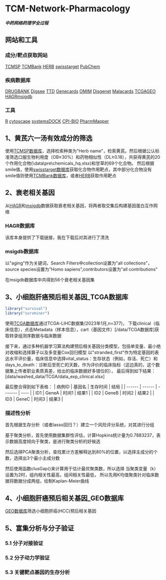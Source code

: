 # TCM-Network-Pharmacology

***中药网络药理学全过程***

## 网站和工具

### 成分/靶点获取网站

[TCMSP](https://old.tcmsp-e.com/tcmsp.php) [TCMBank](https://www.tcmbank.cn/) [HERB](http://herb.ac.cn/) [swisstarget](http://www.swisstargetprediction.ch/) [PubChem](https://pubchem.ncbi.nlm.nih.gov/)

### 疾病数据库

[DRUGBANK](https://www.drugbank.ca/) [Digsee](http://210.107.182.61/geneSearch/) [TTD](http://db.idrblab.net/ttd/) [Genecards](https://www.genecards.org/) [OMIM](https://omim.org/) [Disgenet](https://www.disgenet.org/) [Malacards](https://www.malacards.org/) [TCGA](https://portal.gdc.cancer.gov/)[GEO](https://www.ncbi.nlm.nih.gov/geo/) [HAGR](https://genomics.senescence.info/)[msigdb](https://www.gsea-msigdb.org/gsea/msigdb)

### 工具

[R](https://www.r-project.org/) [cytoscape](https://cytoscape.org/) [systemsDOCK](http://systemsdock.unit.oist.jp/iddp/home/index) [CPI-BIO](http://cpi.bio-x.cn/drar/) [PharmMapper](https://omictools.com/pharmmapper-tool)





## 1、黄芪六一汤有效成分的筛选

使用[TCMSP数据库](https://old.tcmsp-e.com/tcmsp.php)，选择检索种类为"Herb name"，检索黄芪。然后根据公认标准筛选口服生物利用度（OB≥30%）和药物相似性（DL≥0.18），共获得黄芪的20个作用化合物(\data\pre\chemicals\_hq.xlsx)和甘草的69个化合物。 然后根据smile值，使用[swisstarget数据库](http://www.swisstargetprediction.ch/)获取化合物作用靶点，其中部分化合物没有smile值则使用[TCMBank数据库](https://www.tcmbank.cn/)，或者[HERB](http://herb.ac.cn/)获取作用靶点





## 2、衰老相关基因

从[HAGR](https://genomics.senescence.info/)和[msigdb](https://www.gsea-msigdb.org/gsea/msigdb)数据获取衰老相关基因，将两者取交集后构建基因蛋白互作网络


### HAGR数据库

该库本身提供了下载链接，我在下载后对其进行了清洗

### msigdb数据库
以"aging"作为关键词，Search Filters中collection设置为"all collections"，source species设置为"Homo sapiens",contributors设置为"all contributions"

在msigdb数据库中共得到56个衰老相关基因集





## 3、小细胞肝癌预后相关基因_TCGA数据库

```R
library("survival")
library("survminer")
```

使用[TCGA数据库](https://portal.gdc.cancer.gov/)通过TCGA-LIHC数据集(2023年1月,n=377)，
下载clinical（临床信息），点击Metadata（样本信息），cart（基因文件）[/data/TCGA数据库]获取转录组测序数据与临床数据  

接下来，通过多种机器学习算法构建预后相关基因分类模型，包括单变量、最小绝对收缩和选择算子以及多变量Cox回归模型
以"stranded_first"作为特定基因的表达水平评价量，临床信息中选择vital_status：生存状态（例如，存活、死亡）和days_to_death：诊断后至死亡的天数，作为评价的临床指标（这边真的，这个数据集上传者职业素质真差，给出的临床数据好多错位的），
最后得到如下结果：[data/washed_data/TCGA/data_exp_clinical.xlsx]

最后整合得到如下表格：
| 病例ID | 基因名 | 生存时间 | 结局 |
| ------ | ------ | ------- | ---- |
| ID1    | GeneA  | 时间1   | 结果1 |
| ID2    | GeneB  | 时间2   | 结果2 |
| ID3    | GeneC  | 时间3   | 结果3 |

### 描述性分析
首先根据生存分析（或者lasso回归？）建立一个风险评分系统，对其进行分组

基于聚类分析，首先使用数据集群性评估，计算Hopkins统计量为0.7883237，表示数据高度倾向于聚类，是进行聚类分析的好候选  

然后选择PCA聚类分析，查找累计方差解释达到80%的位置，以选择主成分的个数，选择出3个最小主成分数



然后使用函数clusGap()来计算用于估计最优聚类数，所以选择
当聚类变量（k）设置为2时，组内相关性最高，组间相关性最低，
所以先用K均值聚类针对临床数据将数据分成两组，绘制Kaplan-Meier曲线









## 4、小细胞肝癌预后相关基因_GEO数据库

[GEO数据库](https://www.ncbi.nlm.nih.gov/geo/)筛选小细胞肝癌(HCC)预后相关基因





## 5、富集分析与分子验证

### 5.1 分子对接验证

### 5.2 分子动力学验证

### 5.3 关键靶点基因的生存分析
